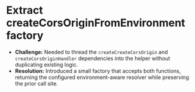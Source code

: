 # Extract createCorsOriginFromEnvironment factory
- **Challenge:** Needed to thread the `createCreateCorsOrigin` and `createCorsOriginHandler` dependencies into the helper without duplicating existing logic.
- **Resolution:** Introduced a small factory that accepts both functions, returning the configured environment-aware resolver while preserving the prior call site.
